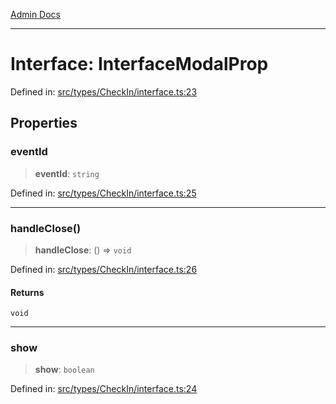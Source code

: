 [Admin Docs](/)

***

# Interface: InterfaceModalProp

Defined in: [src/types/CheckIn/interface.ts:23](https://github.com/PalisadoesFoundation/talawa-admin/blob/main/src/types/CheckIn/interface.ts#L23)

## Properties

### eventId

> **eventId**: `string`

Defined in: [src/types/CheckIn/interface.ts:25](https://github.com/PalisadoesFoundation/talawa-admin/blob/main/src/types/CheckIn/interface.ts#L25)

***

### handleClose()

> **handleClose**: () => `void`

Defined in: [src/types/CheckIn/interface.ts:26](https://github.com/PalisadoesFoundation/talawa-admin/blob/main/src/types/CheckIn/interface.ts#L26)

#### Returns

`void`

***

### show

> **show**: `boolean`

Defined in: [src/types/CheckIn/interface.ts:24](https://github.com/PalisadoesFoundation/talawa-admin/blob/main/src/types/CheckIn/interface.ts#L24)
